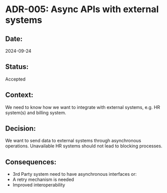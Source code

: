 # ADR-005: Async APIs with external systems

## Date:
2024-09-24

## Status:
Accepted

## Context:
We need to know how we want to integrate with external systems, e.g. HR system(s) and billing system.

## Decision:
We want to send data to external systems through asynchronous operations. Unavailable HR systems should not lead to blocking processes.

## Consequences:
- 3rd Party system need to have asynchronous interfaces or:
- A retry mechanism is needed
- Improved interoperability
